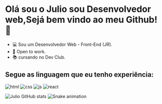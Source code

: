 # Olá sou o Julio sou Desenvolvedor web,Sejá bem vindo ao meu Github! 🎯
- 💻 Sou um Desenvolvedor Web - Front-End (JR).
- 🏢 Open to work.
- 📚 cursando no Dev Club.
## Segue as linguagem que eu tenho experiência:


![html](https://img.shields.io/badge/HTML5-E34F26?style=for-the-badge&logo=html5&logoColor=white)
![css](https://img.shields.io/badge/CSS3-1572B6?style=for-the-badge&logo=css3&logoColor=white)
![js](https://img.shields.io/badge/JavaScript-323330?style=for-the-badge&logo=javascript&logoColor=F7DF1E)
![react](https://img.shields.io/badge/React-20232A?style=for-the-badge&logo=react&logoColor=61DAFB)

![Julio GitHub stats](https://github-readme-stats.vercel.app/api?username=julio1768&show_icons=true&theme=dracula&count_private=true)
 ![Snake animation](https://github.com/elaurenti/elaurenti/blob/output/github-contribution-grid-snake.svg)
